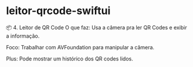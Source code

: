 # leitor-qrcode-swiftui

📦 4. Leitor de QR Code
O que faz: Usa a câmera pra ler QR Codes e exibir a informação.

Foco: Trabalhar com AVFoundation para manipular a câmera.

Plus: Pode mostrar um histórico dos QR codes lidos.
